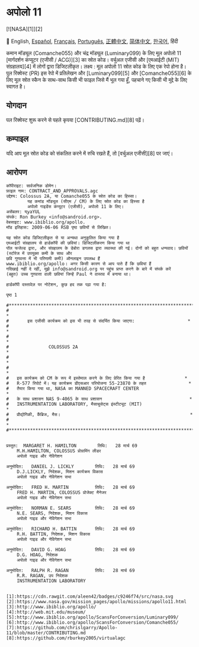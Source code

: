 # अपोलो 11
[![NASA][1]][2]

:crossed_flags:
English,
[Español][ES],
[Français][FR],
[Português][PT_BR],
[正體中文][ZH_TW],
[简体中文][ZH_CN],
[한국어][KO_KR],
हिंदी

[EN]:README.md
[ES]:README.es.md
[FR]:README.fr.md
[PT_BR]:README.pt_br.md
[ZH_TW]:README.zh_tw.md
[ZH_CN]:README.zh_cn.md
[KO_KR]:README.ko_kr.md
[HI]:README.hi.md


कमान मॉड्यूल (Comanche055) और चंद्र मॉड्यूल (Luminary099) के लिए मूल अपोलो 11 [मार्गदर्शन कंप्यूटर (एजीसी / ACG)][3] का स्रोत कोड। वर्चुअल एजीसी और [एमआईटी (MIT) संग्रहालय][4] में लोगों द्वारा डिजिटलीकृत। लक्ष्य : मूल अपोलो 11 स्रोत कोड के लिए एक रेपो होना है। पुल रिक्वेस्ट (PR) इस रेपो में प्रतिलेखन और [Luminary099][5] और [Comanche055][6] के लिए मूल स्रोत स्कैन के साथ-साथ किसी भी फाइल जिसे मैं भूल गया हूँ, पहचाने गए किसी भी मुद्दे के लिए स्वागत है।

## योगदान

पल रिक्वेस्ट शुरू करने से पहले कृपया [CONTRIBUTING.md][8] पढ़ें।

## कम्पाइल

यदि आप मूल स्रोत कोड को संकलित करने में रुचि रखते हैं, तो [वर्चुअल एजीसी][8] पर जाएं।

## आरोपण

```plain
कॉपीराइट: सार्वजनिक डोमेन।
फ़ाइल नाम: CONTRACT_AND_APPROVALS.agc
उद्देश्य: Colossus 2A, या Comanche055 के स्रोत कोड का हिस्सा।
        यह कमांड मॉड्यूल (सीएम / CM) के लिए स्रोत कोड का हिस्सा है
        अपोलो गाइडेंस कंप्यूटर (एजीसी), अपोलो 11 के लिए।
असेंबलर: य्yaYUL
संपर्क: Ron Burkey <info@sandroid.org>.
वेबसाइट: www.ibiblio.org/apollo.
मॉड इतिहास: 2009-06-06 RSB पृष्ठ छवियों से लिखित।

यह स्रोत कोड डिजिटलीकृत से या अन्यथा अनुकूलित किया गया है
एमआईटी संग्रहालय से हार्डकॉपी की छवियां। डिजिटलीकरण किया गया था
पॉल फजेल्ड द्वारा, और संग्रहालय के डेबोरा डगलस द्वारा व्यवस्था की गई। दोनों को बहुत धन्यवाद। छवियों (स्टोरेज में उपयुक्त कमी के साथ और
छवि गुणवत्ता में भी परिणामी कमी) ऑनलाइन उपलब्ध हैं
www.ibiblio.org/apollo। अगर किसी कारण से आप पाते हैं कि छवियां हैं
गदिखाई नहीं दे रहीं, मुझे info@sandroid.org पर पहुंच प्राप्त करने के बारे में संपर्क करें
(बहुत) उच्च गुणवत्ता वाली छवियां जिन्हें Paul ने वास्तव में बनाया था।

हार्डकॉपी दस्तावेज़ पर नोटेशन, कुछ हद तक पढ़ा गया है:

पृष्ठ 1

#************************************************************************
#                                                                       *
#       इस एजीसी कार्यक्रम को इस भी तरह से संदर्भित किया जाएगा:                    *
#                                                                       *
#                                                                       *
#               COLOSSUS 2A                                             *
#                                                                       *
#                                                                       *
#   इस कार्यक्रम को CM के रूप में इस्तेमाल करने के लिए प्रेरित किया गया है               *
#   R-577 रिपोर्ट में। यह कार्यक्रम डीएसआर परियोजना 55-23870 के तहत                *
#   तैयार किया गया था, NASA का MANNED SPACECRAFT CENTER                     *
#   के साथ प्रशासन NAS 9-4065 के साथ प्रशासन                                 *
#   INSTRUMENTATION LABORATORY, मैसाचुसेट्स इंस्टीट्यूट (MIT)                    *
#   प्रौद्योगिकी, कैंब्रिज, मैस।                                                 *
#                                                                       *
#************************************************************************


प्रस्तुत:  MARGARET H. HAMILTON        तिथि:   28 मार्च 69
    M.H.HAMILTON, COLOSSUS प्रोग्रामिंग लीडर
    अपोलो गाइड और नेविगेशन

अनुमोदित:   DANIEL J. LICKLY        तिथि:   28 मार्च 69
    D.J.LICKLY, निदेशक, मिशन कार्यक्रम विकास
    अपोलो गाइड और नेविगेशन सभा

अनुमोदित:   FRED H. MARTIN          तिथि:   28 मार्च 69
    FRED H. MARTIN, COLOSSUS प्रोजेक्ट मैनेजर
    अपोलो गाइड और नेविगेशन सभा

अनुमोदित:   NORMAN E. SEARS         तिथि:   28 मार्च 69
    N.E. SEARS, निदेशक, मिशन विकास
    अपोलो गाइड और नेविगेशन सभा

अनुमोदित:   RICHARD H. BATTIN       तिथि:   28 मार्च 69
    R.H. BATTIN, निदेशक, मिशन विकास
    अपोलो गाइड और नेविगेशन सभा

अनुमोदित:   DAVID G. HOAG           तिथि:   28 मार्च 69
    D.G. HOAG, निदेशक
    अपोलो गाइड और नेविगेशन सभा

अनुमोदित:   RALPH R. RAGAN          तिथि:   28 मार्च 69
    R.R. RAGAN, उप निदेशक
    INSTRUMENTATION LABORATORY


[1]:https://cdn.rawgit.com/aleen42/badges/c9246f74/src/nasa.svg
[2]:https://www.nasa.gov/mission_pages/apollo/missions/apollo11.html
[3]:http://www.ibiblio.org/apollo/
[4]:http://web.mit.edu/museum/
[5]:http://www.ibiblio.org/apollo/ScansForConversion/Luminary099/
[6]:http://www.ibiblio.org/apollo/ScansForConversion/Comanche055/
[7]:https://github.com/chrislgarry/Apollo-11/blob/master/CONTRIBUTING.md
[8]:https://github.com/rburkey2005/virtualagc
